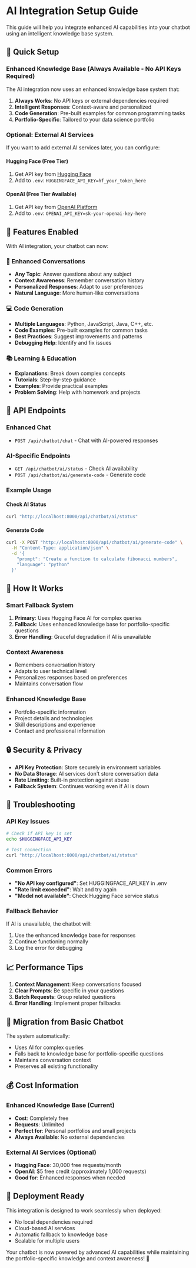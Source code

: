 # AI Integration Setup Guide

This guide will help you integrate enhanced AI capabilities into your chatbot using an intelligent knowledge base system.

## 🚀 Quick Setup

### Enhanced Knowledge Base (Always Available - No API Keys Required)

The AI integration now uses an enhanced knowledge base system that:

1. **Always Works**: No API keys or external dependencies required
2. **Intelligent Responses**: Context-aware and personalized
3. **Code Generation**: Pre-built examples for common programming tasks
4. **Portfolio-Specific**: Tailored to your data science portfolio

### Optional: External AI Services

If you want to add external AI services later, you can configure:

#### Hugging Face (Free Tier)
1. Get API key from [Hugging Face](https://huggingface.co/settings/tokens)
2. Add to `.env`: `HUGGINGFACE_API_KEY=hf_your_token_here`

#### OpenAI (Free Tier Available)
1. Get API key from [OpenAI Platform](https://platform.openai.com/api-keys)
2. Add to `.env`: `OPENAI_API_KEY=sk-your-openai-key-here`

## 🎯 Features Enabled

With AI integration, your chatbot can now:

### **🤖 Enhanced Conversations**
- **Any Topic**: Answer questions about any subject
- **Context Awareness**: Remember conversation history
- **Personalized Responses**: Adapt to user preferences
- **Natural Language**: More human-like conversations

### **💻 Code Generation**
- **Multiple Languages**: Python, JavaScript, Java, C++, etc.
- **Code Examples**: Pre-built examples for common tasks
- **Best Practices**: Suggest improvements and patterns
- **Debugging Help**: Identify and fix issues

### **📚 Learning & Education**
- **Explanations**: Break down complex concepts
- **Tutorials**: Step-by-step guidance
- **Examples**: Provide practical examples
- **Problem Solving**: Help with homework and projects

## 🔧 API Endpoints

### **Enhanced Chat**
- `POST /api/chatbot/chat` - Chat with AI-powered responses

### **AI-Specific Endpoints**
- `GET /api/chatbot/ai/status` - Check AI availability
- `POST /api/chatbot/ai/generate-code` - Generate code

### **Example Usage**

#### Check AI Status
```bash
curl "http://localhost:8000/api/chatbot/ai/status"
```

#### Generate Code
```bash
curl -X POST "http://localhost:8000/api/chatbot/ai/generate-code" \
  -H "Content-Type: application/json" \
  -d '{
    "prompt": "Create a function to calculate fibonacci numbers",
    "language": "python"
  }'
```

## 🎨 How It Works

### **Smart Fallback System**
1. **Primary**: Uses Hugging Face AI for complex queries
2. **Fallback**: Uses enhanced knowledge base for portfolio-specific questions
3. **Error Handling**: Graceful degradation if AI is unavailable

### **Context Awareness**
- Remembers conversation history
- Adapts to user technical level
- Personalizes responses based on preferences
- Maintains conversation flow

### **Enhanced Knowledge Base**
- Portfolio-specific information
- Project details and technologies
- Skill descriptions and experience
- Contact and professional information

## 🔒 Security & Privacy

- **API Key Protection**: Store securely in environment variables
- **No Data Storage**: AI services don't store conversation data
- **Rate Limiting**: Built-in protection against abuse
- **Fallback System**: Continues working even if AI is down

## 🚨 Troubleshooting

### **API Key Issues**
```bash
# Check if API key is set
echo $HUGGINGFACE_API_KEY

# Test connection
curl "http://localhost:8000/api/chatbot/ai/status"
```

### **Common Errors**
- **"No API key configured"**: Set HUGGINGFACE_API_KEY in .env
- **"Rate limit exceeded"**: Wait and try again
- **"Model not available"**: Check Hugging Face service status

### **Fallback Behavior**
If AI is unavailable, the chatbot will:
1. Use the enhanced knowledge base for responses
2. Continue functioning normally
3. Log the error for debugging

## 📈 Performance Tips

1. **Context Management**: Keep conversations focused
2. **Clear Prompts**: Be specific in your questions
3. **Batch Requests**: Group related questions
4. **Error Handling**: Implement proper fallbacks

## 🔄 Migration from Basic Chatbot

The system automatically:
- Uses AI for complex queries
- Falls back to knowledge base for portfolio-specific questions
- Maintains conversation context
- Preserves all existing functionality

## 💰 Cost Information

### **Enhanced Knowledge Base (Current)**
- **Cost**: Completely free
- **Requests**: Unlimited
- **Perfect for**: Personal portfolios and small projects
- **Always Available**: No external dependencies

### **External AI Services (Optional)**
- **Hugging Face**: 30,000 free requests/month
- **OpenAI**: $5 free credit (approximately 1,000 requests)
- **Good for**: Enhanced responses when needed

## 🚀 Deployment Ready

This integration is designed to work seamlessly when deployed:
- No local dependencies required
- Cloud-based AI services
- Automatic fallback to knowledge base
- Scalable for multiple users

Your chatbot is now powered by advanced AI capabilities while maintaining the portfolio-specific knowledge and context awareness! 🎉 